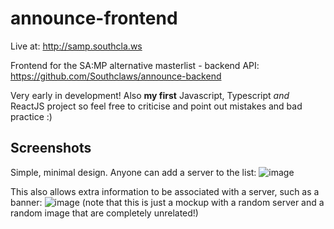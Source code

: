 # announce-frontend

Live at: http://samp.southcla.ws

Frontend for the SA:MP alternative masterlist - backend API: https://github.com/Southclaws/announce-backend

Very early in development! Also **my first** Javascript, Typescript *and* ReactJS project so feel free to criticise and point out mistakes and bad practice :)

## Screenshots

Simple, minimal design. Anyone can add a server to the list:
![image](https://user-images.githubusercontent.com/1636971/29250659-4da5a25e-803e-11e7-8b26-5184b7f46b61.png)

This also allows extra information to be associated with a server, such as a banner:
![image](https://user-images.githubusercontent.com/1636971/28946276-ea9e9c9a-78a1-11e7-80f2-3ae5446f55d7.png)
(note that this is just a mockup with a random server and a random image that are completely unrelated!)
